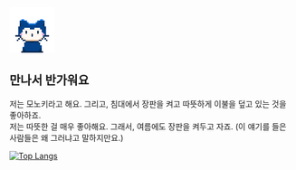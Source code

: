 <img src="Mona Whisper.gif" style="width: 80px;">

## 만나서 반가워요
<p>저는 모노키라고 해요. 그리고, 침대에서 장판을 켜고 따뜻하게 이불을 덮고 있는 것을 좋아하죠.<br>저는 따뜻한 걸 매우 좋아해요. 그래서, 여름에도 장판을 켜두고 자죠. (이 얘기를 들은 사람들은 왜 그러냐고 말하지만요.) </p>

<!-- [![Monokii's GitHub stats](https://github-readme-stats.vercel.app/api?username=monokii)](https://github.com/monokii/github-readme-stats) -->
[![Top Langs](https://github-readme-stats.vercel.app/api/top-langs/?username=monokii&langs_count=8)](https://github.com/monokii/github-readme-stats)
<!--
**Monokii/Monokii** is a ✨ _special_ ✨ repository because its `README.md` (this file) appears on your GitHub profile.

Here are some ideas to get you started:

- 🔭 I’m currently working on ...
- 🌱 I’m currently learning ...
- 👯 I’m looking to collaborate on ...
- 🤔 I’m looking for help with ...
- 💬 Ask me about ...
- 📫 How to reach me: ...
- 😄 Pronouns: ...
- ⚡ Fun fact: ...
-->

